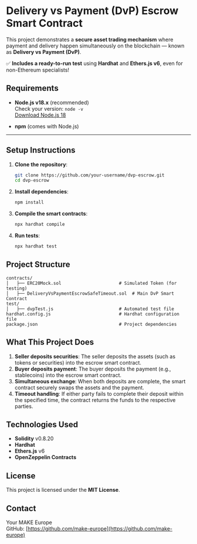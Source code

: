 # Delivery vs Payment (DvP) Escrow Smart Contract

This project demonstrates a **secure asset trading mechanism** where payment and delivery happen simultaneously on the blockchain — known as **Delivery vs Payment (DvP)**.

✅ **Includes a ready-to-run test** using **Hardhat** and **Ethers.js v6**, even for non-Ethereum specialists!


## Requirements

- **Node.js v18.x** (recommended)  
  Check your version: `node -v`  
  [Download Node.js 18](https://nodejs.org/en)

- **npm** (comes with Node.js)

---

## Setup Instructions

1. **Clone the repository**:
   ```bash
   git clone https://github.com/your-username/dvp-escrow.git
   cd dvp-escrow
   ```

2. **Install dependencies**:
   ```bash
   npm install
   ```

3. **Compile the smart contracts**:
   ```bash
   npx hardhat compile
   ```

4. **Run tests**:
   ```bash
   npx hardhat test
   ```

## Project Structure

```plaintext
contracts/
│   ├── ERC20Mock.sol                      # Simulated Token (for testing)
│   ├── DeliveryVsPaymentEscrowSafeTimeout.sol  # Main DvP Smart Contract
test/
│   ├── dvpTest.js                         # Automated test file
hardhat.config.js                          # Hardhat configuration file
package.json                               # Project dependencies
```

## What This Project Does

1. **Seller deposits securities**: The seller deposits the assets (such as tokens or securities) into the escrow smart contract.
2. **Buyer deposits payment**: The buyer deposits the payment (e.g., stablecoins) into the escrow smart contract.
3. **Simultaneous exchange**: When both deposits are complete, the smart contract securely swaps the assets and the payment.
4. **Timeout handling**: If either party fails to complete their deposit within the specified time, the contract returns the funds to the respective parties.


## Technologies Used

- **Solidity** v0.8.20
- **Hardhat**
- **Ethers.js** v6
- **OpenZeppelin Contracts**

## License

This project is licensed under the **MIT License**.

## Contact

Your MAKE Europe  
GitHub: [https://github.com/make-europe](https://github.com/make-europe)
